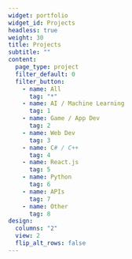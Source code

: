 ```yaml
---
widget: portfolio
widget_id: Projects
headless: true
weight: 30
title: Projects
subtitle: ""
content:
  page_type: project
  filter_default: 0
  filter_button:
    - name: All
      tag: "*"
    - name: AI / Machine Learning
      tag: 1
    - name: Game / App Dev
      tag: 2
    - name: Web Dev
      tag: 3
    - name: C# / C++
      tag: 4
    - name: React.js
      tag: 5
    - name: Python
      tag: 6
    - name: APIs
      tag: 7
    - name: Other
      tag: 8
design:
  columns: "2"
  view: 2
  flip_alt_rows: false
---
```

